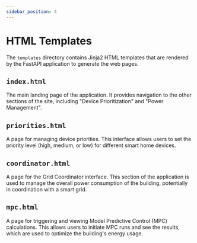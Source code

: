 ```yaml
---
sidebar_position: 4
---
```


# HTML Templates

The `templates` directory contains Jinja2 HTML templates that are rendered by the FastAPI application to generate the web pages.

## `index.html`

The main landing page of the application. It provides navigation to the other sections of the site, including "Device Prioritization" and "Power Management".

## `priorities.html`

A page for managing device priorities. This interface allows users to set the priority level (high, medium, or low) for different smart home devices.

## `coordinator.html`

A page for the Grid Coordinator interface. This section of the application is used to manage the overall power consumption of the building, potentially in coordination with a smart grid.

## `mpc.html`

A page for triggering and viewing Model Predictive Control (MPC) calculations. This allows users to initiate MPC runs and see the results, which are used to optimize the building's energy usage.